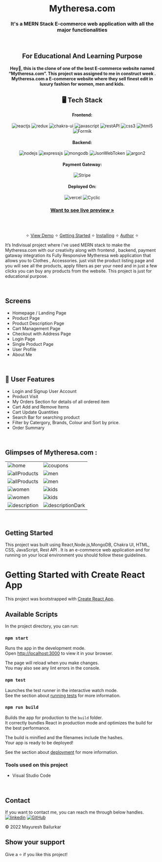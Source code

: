 
<h1 align="center">Mytheresa.com</h1>

<h3 align="center">It's a MERN Stack E-commerce web application with all the major functionalities</h3>

<br />

<h2 align="center" >For Educational And Learning Purpose</h2>
<h4 align="center" >Hey👋, this is the clone of one of the best E-commerce website named “Mytheresa.com”. This project was assigned to me in construct week . Mytheresa.com a E-commerce website where they sell finest edit in luxury fashion for women, men and kids.</h4>

<h2 align="center">🖥️ Tech Stack</h2>


<h4 align="center">Frontend:</h4>

<p align="center">
  <img src="https://img.shields.io/badge/React-20232A?style=for-the-badge&logo=react&logoColor=61DAFB" alt="reactjs" />
  <img src="https://img.shields.io/badge/Redux-593D88?style=for-the-badge&logo=redux&logoColor=white" alt="redux" />
  <img src="https://img.shields.io/badge/Chakra%20UI-3bc7bd?style=for-the-badge&logo=chakraui&logoColor=white" alt="chakra-ui" />
  <img src="https://img.shields.io/badge/JavaScript-323330?style=for-the-badge&logo=javascript&logoColor=F7DF1E" alt="javascript" />
  <img src="https://img.shields.io/badge/Rest_API-02303A?style=for-the-badge&logo=react-router&logoColor=white" alt="restAPI" />
  <img src="https://img.shields.io/badge/CSS3-1572B6?style=for-the-badge&logo=css3&logoColor=white" alt="css3" />
  <img src="https://img.shields.io/badge/HTML5-E34F26?style=for-the-badge&logo=html5&logoColor=white" alt="html5" />
  <img alt='Formik' src='https://img.shields.io/badge/Formik-100000?style=for-the-badge&logo=Formik&logoColor=white&labelColor=6C6A6A&color=6C6A6A'/>
</p>


<h4 align="center">Backend:</h4>

<p align="center">
  <img src="https://img.shields.io/badge/Node.js-339933?style=for-the-badge&logo=nodedotjs&logoColor=white" alt="nodejs" />
  <img src="https://img.shields.io/badge/Express.js-000000?style=for-the-badge&logo=express&logoColor=white" alt="expressjs" />
  <img src="https://img.shields.io/badge/MongoDB-4EA94B?style=for-the-badge&logo=mongodb&logoColor=white" alt="mongodb" />
  <img src="https://img.shields.io/badge/JWT-000000?style=for-the-badge&logo=JSON%20web%20tokens&logoColor=white" alt="JsonWebToken" />
  <img alt='argon2' src='https://img.shields.io/badge/argon2-100000?style=for-the-badge&logo=argon2&logoColor=white&labelColor=02303A&color=02303A'/>
</p>


<h4 align="center">Payment Gateway:</h4>

<p align="center">
  <img alt='Stripe' src='https://img.shields.io/badge/Stripe-100000?style=for-the-badge&logo=Stripe&logoColor=white&labelColor=000000&color=black'/>
</p>


<h4 align="center">Deployed On:</h4>

<p align="center">
  <img src="https://img.shields.io/badge/Vercel-00C7B7?style=for-the-badge&logo=netlify&logoColor=white" alt="vercel" />
  <img src="https://img.shields.io/badge/Cyclic-430098?style=for-the-badge&logo=cyclic&logoColor=white" alt="Cyclic" />
</p>




<h3 align="center"><a href="https://mytheresa-neon.vercel.app/"><strong>Want to see live preview »</strong></a></h3>


<br />

<p align="center">
  <br />&#10023;
  <a href="#Demo">View Demo</a> &#10023;
  <a href="#Getting-Started">Getting Started</a> &#10023; 
  <a href="#Install">Installing</a> &#10023;
  <a href="#Contact">Author</a> &#10023;
</p>

It’s Indivisual project where i've used MERN stack to make the Mytheresa.com with our creativity along with frontend , backend, payment gataway integration
its Fully Responsive Mytheresa web application that allows you to Clothes , Accessories. just visit the product listing page and you will see all the products, apply filters as per your need and in just a few clicks you can buy any products from the website. This project is just for educational purpose.


<br />

## Screens 
- Homepage / Landing Page
- Product Page 
- Product Description Page
- Cart Management Page
- Checkout with Address Page
- Login Page
- Single Product Page
- User Profile
- About Me



<br />


 
## 🚀 User Features
- Login and Signup User Account
- Product Visit
- My Orders Section for details of all ordered item
- Cart Add and Remove Items 
- Cart Update Quantities 
- Search Bar for searching product
- Filter by Catergory, Brands, Colour and Sort by price.
- Order Summary

<br />

## Glimpses of Mytheresa.com  :




<table>
  <tr>
    <td><img src="https://i.ibb.co/VgzzcTR/1.png"  alt="home" /></td>
    <td><img  src="https://i.ibb.co/JFK5fRP/2.png"  alt="coupons" /></td>
  </tr>
  <tr>
   <td><img src="https://i.ibb.co/T1tSCkk/3.png"  alt="allProducts" /></td>
    <td><img src="https://i.ibb.co/zFMJfBs/4.png"  alt="men" /></td>
  </tr>
  <tr>
    <td><img src="https://i.ibb.co/CwCX5J2/5.png" alt="allProducts" /></td>
    <td><img src="https://i.ibb.co/BNV9pbB/6.png"  alt="men" /></td>
  </tr>
  <tr>
    <td><img src="https://i.ibb.co/WscWdyY/7.png"  alt="women" /></td>
    <td><img src="https://i.ibb.co/YP8g1vK/8.png"  alt="kids" /></td>
  </tr>
   <tr>
    <td><img src="https://i.ibb.co/Z8QWDJX/9.png"   alt="women" /></td>
    <td><img src="https://i.ibb.co/VHkbmYJ/10.png"   alt="kids" /></td>
  </tr>
  <tr>
    <td><img src="https://i.ibb.co/FzKxvks/11.png""  alt="description" /></td>
    <td><img src="https://i.ibb.co/BcMyGc6/12.png"   alt="descriptionDark" /></td>
  </tr>
  

</table>

<br />



## Getting Started

This project was built using React,Node.js,MongoDB, Chakra UI, HTML, CSS, JavaScript, Rest API . It is an e-commerce web application and for running on your local environment you should follow these guidelines.



# Getting Started with Create React App

This project was bootstrapped with [Create React App](https://github.com/facebook/create-react-app).

## Available Scripts

In the project directory, you can run:

### `npm start`

Runs the app in the development mode.\
Open [http://localhost:3000](http://localhost:3000) to view it in your browser.

The page will reload when you make changes.\
You may also see any lint errors in the console.

### `npm test`

Launches the test runner in the interactive watch mode.\
See the section about [running tests](https://facebook.github.io/create-react-app/docs/running-tests) for more information.

### `npm run build`

Builds the app for production to the `build` folder.\
It correctly bundles React in production mode and optimizes the build for the best performance.

The build is minified and the filenames include the hashes.\
Your app is ready to be deployed!

See the section about [deployment](https://facebook.github.io/create-react-app/docs/deployment) for more information.


### Tools used on this project

- Visual Studio Code


<br />



## Contact

If you want to contact me, you can reach me through below handles. <br />
[![linkedin](https://img.shields.io/badge/mayuresh_bailurkar-0077B5?style=for-the-badge&logo=linkedin&logoColor=white)](https://www.linkedin.com/in/mayuresh-bailurkar/)
[![GitHub](https://img.shields.io/badge/mayuresh_bailurkar-20232A?style=for-the-badge&logo=Github&logoColor=white)](https://github.com/MAYURESHBAILURKAR)



© 2022 Mayuresh Bailurkar



## Show your support

Give a ⭐️ if you like this project!


